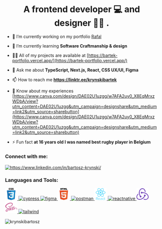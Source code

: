 <h1 align="center" color="pink">A frontend developer 💻 and designer 💅🏻 .</h3>

- 🔭 I’m currently working on my portfolio [Rafal](https://bartek-portfolio.vercel.app/)

- 🌱 I’m currently learning **Software Craftmanship & design**

- 👨‍💻 All of my projects are available at [https://bartek-portfolio.vercel.app/](https://bartek-portfolio.vercel.app/)

- 💬 Ask me about **TypeScript, Next.js, React, CSS UX/UI, Figma**

- 📫 How to reach me **https://linktr.ee/krynskibartek**

- 📄 Know about my experiences [https://www.canva.com/design/DAE02U1uzgg/w7AFA2uy0_X8EqMrxzWDbA/view?utm_content=DAE02U1uzgg&utm_campaign=designshare&utm_medium=link2&utm_source=sharebutton](https://www.canva.com/design/DAE02U1uzgg/w7AFA2uy0_X8EqMrxzWDbA/view?utm_content=DAE02U1uzgg&utm_campaign=designshare&utm_medium=link2&utm_source=sharebutton)

- ⚡ Fun fact **at 16 years old I was named best rugby player in Belgium**

<h3 align="left">Connect with me:</h3>
<p align="left">
<a href="https://linkedin.com/in/https://www.linkedin.com/in/bartosz-krynski/" target="blank"><img align="center" src="https://raw.githubusercontent.com/rahuldkjain/github-profile-readme-generator/master/src/images/icons/Social/linked-in-alt.svg" alt="https://www.linkedin.com/in/bartosz-krynski/" height="30" width="40" /></a>
</p>

<h3 align="left">Languages and Tools:</h3>
<p align="left"> <a href="https://www.w3schools.com/css/" target="_blank" rel="noreferrer"> <img src="https://raw.githubusercontent.com/devicons/devicon/master/icons/css3/css3-original-wordmark.svg" alt="css3" width="40" height="40"/> </a> <a href="https://www.cypress.io" target="_blank" rel="noreferrer"> <img src="https://raw.githubusercontent.com/simple-icons/simple-icons/6e46ec1fc23b60c8fd0d2f2ff46db82e16dbd75f/icons/cypress.svg" alt="cypress" width="40" height="40"/> </a> <a href="https://www.figma.com/" target="_blank" rel="noreferrer"> <img src="https://www.vectorlogo.zone/logos/figma/figma-icon.svg" alt="figma" width="40" height="40"/> </a> <a href="https://www.w3.org/html/" target="_blank" rel="noreferrer"> <img src="https://raw.githubusercontent.com/devicons/devicon/master/icons/html5/html5-original-wordmark.svg" alt="html5" width="40" height="40"/> </a> <a href="https://postman.com" target="_blank" rel="noreferrer"> <img src="https://www.vectorlogo.zone/logos/getpostman/getpostman-icon.svg" alt="postman" width="40" height="40"/> </a> <a href="https://reactjs.org/" target="_blank" rel="noreferrer"> <img src="https://raw.githubusercontent.com/devicons/devicon/master/icons/react/react-original-wordmark.svg" alt="react" width="40" height="40"/> </a> <a href="https://reactnative.dev/" target="_blank" rel="noreferrer"> <img src="https://reactnative.dev/img/header_logo.svg" alt="reactnative" width="40" height="40"/> </a> <a href="https://redux.js.org" target="_blank" rel="noreferrer"> <img src="https://raw.githubusercontent.com/devicons/devicon/master/icons/redux/redux-original.svg" alt="redux" width="40" height="40"/> </a> <a href="https://sass-lang.com" target="_blank" rel="noreferrer"> <img src="https://raw.githubusercontent.com/devicons/devicon/master/icons/sass/sass-original.svg" alt="sass" width="40" height="40"/> </a> <a href="https://tailwindcss.com/" target="_blank" rel="noreferrer"> <img src="https://www.vectorlogo.zone/logos/tailwindcss/tailwindcss-icon.svg" alt="tailwind" width="40" height="40"/> </a> </p>

<p><img align="center" src="https://github-readme-stats.vercel.app/api/top-langs?username=krynskibartosz&show_icons=true&locale=en&layout=compact" alt="krynskibartosz" /></p>
